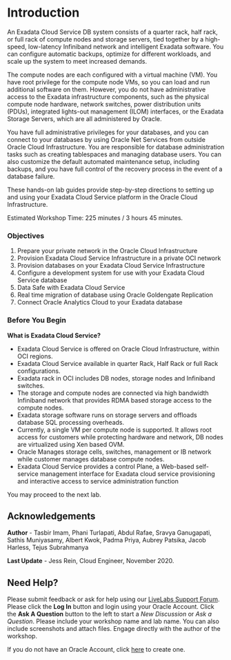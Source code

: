 # Introduction

An Exadata Cloud Service DB system consists of a quarter rack, half rack, or full rack of compute nodes and storage servers, tied together by a high-speed, low-latency Infiniband network and intelligent Exadata software. You can configure automatic backups, optimize for different workloads, and scale up the system to meet increased demands.

The compute nodes are each configured with a virtual machine (VM). You have root privilege for the compute node VMs, so you can load and run additional software on them. However, you do not have administrative access to the Exadata infrastructure components, such as the physical compute node hardware, network switches, power distribution units (PDUs), integrated lights-out management (ILOM) interfaces, or the Exadata Storage Servers, which are all administered by Oracle.

You have full administrative privileges for your databases, and you can connect to your databases by using Oracle Net Services from outside Oracle Cloud Infrastructure. You are responsible for database administration tasks such as creating tablespaces and managing database users. You can also customize the default automated maintenance setup, including backups, and you have full control of the recovery process in the event of a database failure.

These hands-on lab guides provide step-by-step directions to setting up and using your Exadata Cloud Service platform in the Oracle Cloud Infrastructure.

Estimated Workshop Time: 225 minutes / 3 hours 45 minutes.

### Objectives

1. Prepare your private network in the Oracle Cloud Infrastructure
2. Provision Exadata Cloud Service Infrastructure in a private OCI network
3. Provision databases on your Exadata Cloud Service Infrastructure
4. Configure a development system for use with your Exadata Cloud Service database
5. Data Safe with Exadata Cloud Service
6. Real time migration of database using Oracle Goldengate Replication
7. Connect Oracle Analytics Cloud to your Exadata database

### Before You Begin

**What is Exadata Cloud Service?**

* Exadata Cloud Service is offered on Oracle Cloud Infrastructure, within OCI regions.
* Exadata Cloud Service available in quarter Rack, Half Rack or full Rack configurations.
* Exadata rack in OCI includes DB nodes, storage nodes and Infiniband switches.
* The storage and compute nodes are connected via high bandwidth Infiniband network that provides RDMA based storage access to the compute nodes.
* Exadata storage software runs on storage servers and offloads database SQL processing
overheads.
* Currently, a single VM per compute node is supported. It allows root access for customers while protecting hardware and network, DB nodes are virtualized using Xen based OVM.
* Oracle Manages storage cells, switches, management or IB network while customer manages database compute nodes.
* Exadata Cloud Service provides a control Plane, a Web-based self-service management interface for Exadata cloud service provisioning and interactive access to service administration function

You may proceed to the next lab.

## Acknowledgements

**Author** - Tasbir Imam, Phani Turlapati, Abdul Rafae, Sravya Ganugapati, Sathis Muniyasamy, Albert Kwok, Padma Priya, Aubrey Patsika, Jacob Harless, Tejus Subrahmanya

**Last Update** - Jess Rein, Cloud Engineer, November 2020.

## Need Help?
Please submit feedback or ask for help using our [LiveLabs Support Forum](https://community.oracle.com/tech/developers/categories/livelabsdiscussions). Please click the **Log In** button and login using your Oracle Account. Click the **Ask A Question** button to the left to start a *New Discussion* or *Ask a Question*.  Please include your workshop name and lab name.  You can also include screenshots and attach files.  Engage directly with the author of the workshop.

If you do not have an Oracle Account, click [here](https://profile.oracle.com/myprofile/account/create-account.jspx) to create one.
